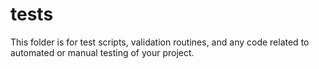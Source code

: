 # tests

This folder is for test scripts, validation routines, and any code related to automated or manual testing of your project.